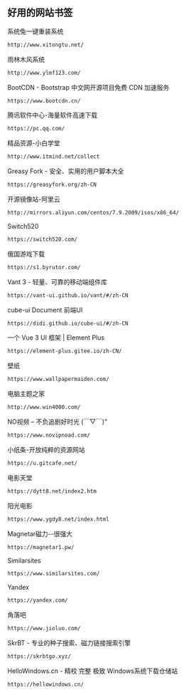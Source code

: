 ## 好用的网站书签



系统兔一键重装系统

```html
http://www.xitongtu.net/
```

雨林木风系统

```html
http://www.ylmf123.com/
```

BootCDN - Bootstrap 中文网开源项目免费 CDN 加速服务

```html
https://www.bootcdn.cn/
```

腾讯软件中心-海量软件高速下载

```html
https://pc.qq.com/
```

精品资源-小白学堂

```html
http://www.itmind.net/collect
```

Greasy Fork - 安全、实用的用户脚本大全

```html
https://greasyfork.org/zh-CN
```

开源镜像站-阿里云

```html
http://mirrors.aliyun.com/centos/7.9.2009/isos/x86_64/
```

Switch520

```html
https://switch520.com/
```

俄国游戏下载

```html
https://s1.byrutor.com/
```

Vant 3 - 轻量、可靠的移动端组件库

```html
https://vant-ui.github.io/vant/#/zh-CN
```

cube-ui Document 前端UI

```html
https://didi.github.io/cube-ui/#/zh-CN
```

一个 Vue 3 UI 框架 | Element Plus

```html
https://element-plus.gitee.io/zh-CN/
```

壁纸

```html
https://www.wallpapermaiden.com/
```

电脑主题之家

```html
http://www.win4000.com/
```

NO视频 – 不负追剧好时光 (￣▽￣)"

```html
https://www.novipnoad.com/
```

小纸条-开放纯粹的资源网站

```html
https://u.gitcafe.net/
```

电影天堂

```html
https://dytt8.net/index2.htm
```

阳光电影

```html
https://www.ygdy8.net/index.html
```

Magnetar磁力--很强大

```html
https://magnetar1.pw/
```

Similarsites

```html
https://www.similarsites.com/
```

Yandex

```html
https://yandex.com/
```

角落吧

```html
https://www.jioluo.com/
```

SkrBT - 专业的种子搜索、磁力链接搜索引擎

```html
https://skrbtgo.xyz/
```

HelloWindows.cn - 精校 完整 极致 Windows系统下载仓储站

```html
https://hellowindows.cn/
```



